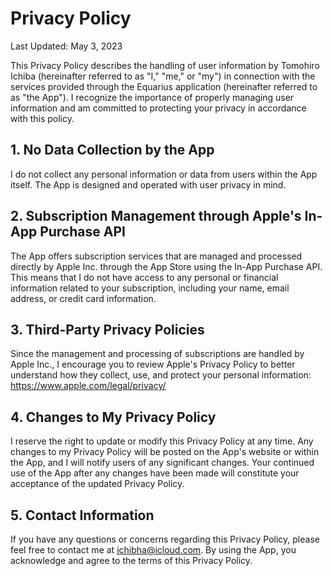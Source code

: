 # Privacy Policy

Last Updated: May 3, 2023

This Privacy Policy describes the handling of user information by Tomohiro Ichiba 
(hereinafter referred to as "I," "me," or "my") in connection with the services provided 
through the Equarius application (hereinafter referred to as "the App"). 
I recognize the importance of properly managing user information and am committed to 
protecting your privacy in accordance with this policy.

## 1. No Data Collection by the App
I do not collect any personal information or data from users within the App itself. 
The App is designed and operated with user privacy in mind.

## 2. Subscription Management through Apple's In-App Purchase API
The App offers subscription services that are managed and processed directly by Apple Inc. 
through the App Store using the In-App Purchase API. 
This means that I do not have access to any personal or financial information related to your subscription, 
including your name, email address, or credit card information.

## 3. Third-Party Privacy Policies
Since the management and processing of subscriptions are handled by Apple Inc., 
I encourage you to review Apple's Privacy Policy to better understand how they collect, use, 
and protect your personal information: https://www.apple.com/legal/privacy/

## 4. Changes to My Privacy Policy
I reserve the right to update or modify this Privacy Policy at any time. 
Any changes to my Privacy Policy will be posted on the App's website or within the App, 
and I will notify users of any significant changes. 
Your continued use of the App after any changes have been made will constitute 
your acceptance of the updated Privacy Policy.

## 5. Contact Information
If you have any questions or concerns regarding this Privacy Policy, please feel free to contact me at ichibha@icloud.com. 
By using the App, you acknowledge and agree to the terms of this Privacy Policy.
